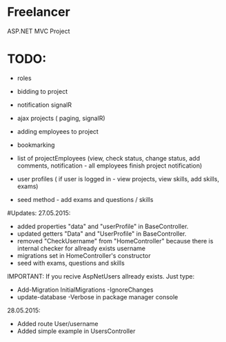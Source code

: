 # Freelancer
ASP.NET MVC Project

# TODO:
- roles
- bidding to project
- notification signalR 

- ajax projects ( paging, signalR)
- adding employees to project
- bookmarking 
- list of projectEmployees (view, check status, change status, add comments, notification - all employees finish project notification)
- user profiles ( if user is logged in - view projects, view skills, add skills, exams)
- seed method - add exams and questions / skills

#Updates:
27.05.2015:
-	added properties "data" and "userProfile" in BaseController.
-	updated getters "Data" and "UserProfile" in BaseController.
-	removed "CheckUsername" from "HomeController" because there is internal checker for allready exists username
-	migrations set in HomeController's constructor
-	seed with exams, questions and skills

IMPORTANT:
If you recive AspNetUsers allready exists. Just type:
-	Add-Migration InitialMigrations -IgnoreChanges
-	update-database -Verbose
in package manager console

28.05.2015:
-	Added route User/username
-	Added simple example in UsersController
